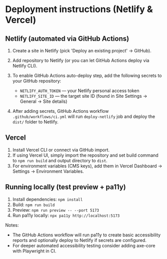 # Deployment instructions (Netlify & Vercel)

## Netlify (automated via GitHub Actions)

1. Create a site in Netlify (pick 'Deploy an existing project' -> GitHub).
2. Add repository to Netlify (or you can let GitHub Actions deploy via Netlify CLI).
3. To enable GitHub Actions auto-deploy step, add the following secrets to your GitHub repository:
   - `NETLIFY_AUTH_TOKEN` — your Netlify personal access token
   - `NETLIFY_SITE_ID` — the target site ID (found in Site Settings → General → Site details)

4. After adding secrets, GitHub Actions workflow `.github/workflows/ci.yml` will run `deploy-netlify` job and deploy the `dist/` folder to Netlify.

## Vercel

1. Install Vercel CLI or connect via GitHub import.
2. If using Vercel UI, simply import the repository and set build command to `npm run build` and output directory to `dist`.
3. For environment variables (CMS keys), add them in Vercel Dashboard → Settings → Environment Variables.

## Running locally (test preview + pa11y)

1. Install dependencies: `npm install`
2. Build: `npm run build`
3. Preview: `npm run preview -- --port 5173`
4. Run pa11y locally: `npx pa11y http://localhost:5173`

Notes:
- The GitHub Actions workflow will run pa11y to create basic accessibility reports and optionally deploy to Netlify if secrets are configured.
- For deeper automated accessibility testing consider adding axe-core with Playwright in CI.
